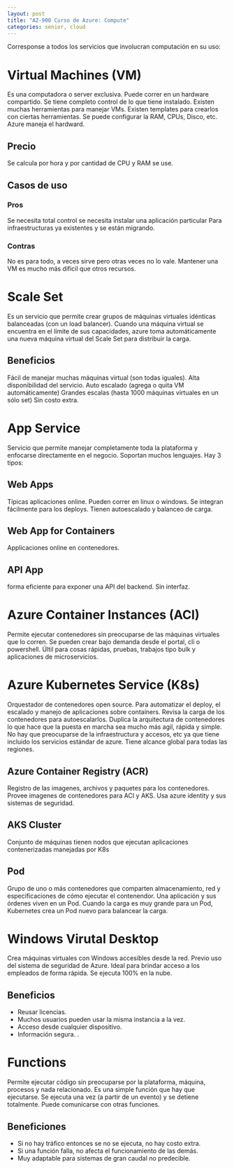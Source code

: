 ```yaml
---
layout: post
title: "AZ-900 Curso de Azure: Compute"
categories: senior, cloud
---
```


Corresponse a todos los servicios que involucran computación en su uso<!--more-->:

# Virtual Machines (VM)

Es una computadora o server exclusiva. Puede correr en un hardware compartido. Se tiene completo control de lo que tiene instalado.
Existen muchas herramientas para manejar VMs.
Existen templates para crearlos con ciertas herramientas.
Se puede configurar la RAM, CPUs, Disco, etc. Azure maneja el hardward.

## Precio

Se calcula por hora y por cantidad de CPU y RAM se use.

## Casos de uso

### Pros

Se necesita total control
se necesita instalar una aplicación particular
Para infraestructuras ya existentes y se están migrando.

### Contras

No es para todo, a veces sirve pero otras veces no lo vale.
Mantener una VM es mucho más dificil que otros recursos.

# Scale Set

Es un servicio que permite crear grupos de máquinas virtuales idénticas balanceadas (con un load balancer).
Cuando una máquina virtual se encuentra en el límite de sus capacidades, azure toma automáticamente una nueva máquina virtual del Scale Set para distribuir la carga.

## Beneficios

Fácil de manejar muchas máquinas virtual (son todas iguales).
Alta disponibilidad del servicio.
Auto escalado (agrega o quita VM automáticamente)
Grandes escalas (hasta 1000 máquinas virtuales en un sólo set)
Sin costo extra.

# App Service

Servicio que permite manejar completamente toda la plataforma y enfocarse directamente en el negocio. Soportan muchos lenguajes.
Hay 3 tipos:

## Web Apps

Típicas aplicaciones online. Pueden correr en linux o windows. Se integran fácilmente para los deploys. Tienen autoescalado y balanceo de carga.

## Web App for Containers

Applicaciones online en contenedores.

## API App

forma eficiente para exponer una API del backend. Sin interfaz.

# Azure Container Instances (ACI)

Permite ejecutar contenedores sin preocuparse de las máquinas virtuales que lo corren. Se pueden crear bajo demanda desde el portal, cli o powershell. Últil para cosas rápidas, pruebas, trabajos tipo bulk y aplicaciones de microservicios.

# Azure Kubernetes Service (K8s)

Orquestador de contenedores open source. Para automatizar el deploy, el escalado y manejo de aplicaciones sobre containers.
Revisa la carga de los contenedores para autoescalarlos.
Duplica la arquitectura de contenedores lo que hace que la puesta en marcha sea mucho más agil, rápida y simple.
No hay que preocuparse de la infraestructura y accesos, etc ya que tiene incluido los servicios estándar de azure. Tiene alcance global para todas las regiones.

## Azure Container Registry (ACR)

Registro de las imagenes, archivos y paquetes para los contenedores. Provee imagenes de contenedores para ACI y AKS. Usa azure identity y sus sistemas de seguridad.

## AKS Cluster

Conjunto de máquinas tienen nodos que ejecutan aplicaciones contenerizadas manejadas por K8s

## Pod

Grupo de uno o más contenedores que comparten almacenamiento, red y especificaciones de cómo ejecutar el contenendor. Una aplicación y sus órdenes viven en un Pod. Cuando la carga es muy grande para un Pod, Kubernetes crea un Pod nuevo para balancear la carga.

# Windows Virutal Desktop

Crea máquinas virtuales con Windows accesibles desde la red. Previo uso del sistema de seguridad de Azure. Ideal para brindar acceso a los empleados de forma rápida. Se ejecuta 100% en la nube.

## Beneficios

- Reusar licencias.
- Muchos usuarios pueden usar la misma instancia a la vez.
- Acceso desde cualquier dispositivo.
- Información segura.
  .

# Functions

Permite ejecutar código sin preocuparse por la plataforma, máquina, procesos y nada relacionado. Es una simple función que hay que ejecutarse. Se ejecuta una vez (a partir de un evento) y se detiene totalmente. Puede comunicarse con otras funciones.

## Beneficiones

- Si no hay tráfico entonces se no se ejecuta, no hay costo extra.
- Si una función falla, no afecta el funcionamiento de las demás.
- Muy adaptable para sistemas de gran caudal no predecible.
